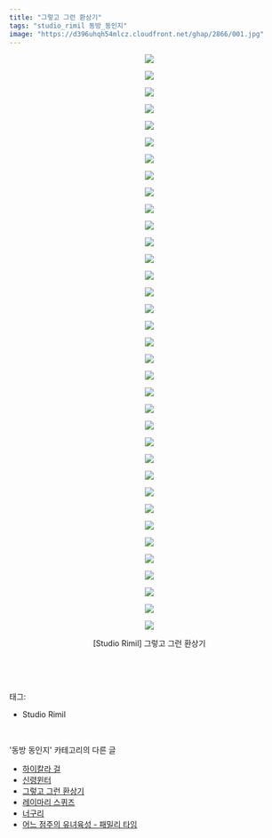 ```yaml
---
title: "그렇고 그런 환상기"
tags: "studio_rimil 동방_동인지"
image: "https://d396uhqh54mlcz.cloudfront.net/ghap/2866/001.jpg"
---
```

<div class="article">
<p style="text-align: center; clear: none; float: none;"><img src="{{ site.imgserver7 }}/ghap/2866/001.jpg"/></p>
<p style="text-align: center; clear: none; float: none;"><img src="{{ site.imgserver7 }}/ghap/2866/002.jpg"/></p>
<p style="text-align: center; clear: none; float: none;"><img src="{{ site.imgserver7 }}/ghap/2866/003.jpg"/></p>
<p style="text-align: center; clear: none; float: none;"><img src="{{ site.imgserver7 }}/ghap/2866/004.jpg"/></p>
<p style="text-align: center; clear: none; float: none;"><img src="{{ site.imgserver7 }}/ghap/2866/005.jpg"/></p>
<p style="text-align: center; clear: none; float: none;"><img src="{{ site.imgserver7 }}/ghap/2866/006.jpg"/></p>
<p style="text-align: center; clear: none; float: none;"><img src="{{ site.imgserver7 }}/ghap/2866/007.jpg"/></p>
<p style="text-align: center; clear: none; float: none;"><img src="{{ site.imgserver7 }}/ghap/2866/008.jpg"/></p>
<p style="text-align: center; clear: none; float: none;"><img src="{{ site.imgserver7 }}/ghap/2866/009.jpg"/></p>
<p style="text-align: center; clear: none; float: none;"><img src="{{ site.imgserver7 }}/ghap/2866/010.jpg"/></p>
<p style="text-align: center; clear: none; float: none;"><img src="{{ site.imgserver7 }}/ghap/2866/011.jpg"/></p>
<p style="text-align: center; clear: none; float: none;"><img src="{{ site.imgserver7 }}/ghap/2866/012.jpg"/></p>
<p style="text-align: center; clear: none; float: none;"><img src="{{ site.imgserver7 }}/ghap/2866/013.jpg"/></p>
<p style="text-align: center; clear: none; float: none;"><img src="{{ site.imgserver7 }}/ghap/2866/014.jpg"/></p>
<p style="text-align: center; clear: none; float: none;"><img src="{{ site.imgserver7 }}/ghap/2866/015.jpg"/></p>
<p style="text-align: center; clear: none; float: none;"><img src="{{ site.imgserver7 }}/ghap/2866/016.jpg"/></p>
<p style="text-align: center; clear: none; float: none;"><img src="{{ site.imgserver7 }}/ghap/2866/017.jpg"/></p>
<p style="text-align: center; clear: none; float: none;"><img src="{{ site.imgserver7 }}/ghap/2866/018.jpg"/></p>
<p style="text-align: center; clear: none; float: none;"><img src="{{ site.imgserver7 }}/ghap/2866/019.jpg"/></p>
<p style="text-align: center; clear: none; float: none;"><img src="{{ site.imgserver7 }}/ghap/2866/020.jpg"/></p>
<p style="text-align: center; clear: none; float: none;"><img src="{{ site.imgserver7 }}/ghap/2866/021.jpg"/></p>
<p style="text-align: center; clear: none; float: none;"><img src="{{ site.imgserver7 }}/ghap/2866/022.jpg"/></p>
<p style="text-align: center; clear: none; float: none;"><img src="{{ site.imgserver7 }}/ghap/2866/023.jpg"/></p>
<p style="text-align: center; clear: none; float: none;"><img src="{{ site.imgserver7 }}/ghap/2866/024.jpg"/></p>
<p style="text-align: center; clear: none; float: none;"><img src="{{ site.imgserver7 }}/ghap/2866/025.jpg"/></p>
<p style="text-align: center; clear: none; float: none;"><img src="{{ site.imgserver7 }}/ghap/2866/026.jpg"/></p>
<p style="text-align: center; clear: none; float: none;"><img src="{{ site.imgserver7 }}/ghap/2866/027.jpg"/></p>
<p style="text-align: center; clear: none; float: none;"><img src="{{ site.imgserver7 }}/ghap/2866/028.jpg"/></p>
<p style="text-align: center; clear: none; float: none;"><img src="{{ site.imgserver7 }}/ghap/2866/029.jpg"/></p>
<p style="text-align: center; clear: none; float: none;"><img src="{{ site.imgserver7 }}/ghap/2866/030.jpg"/></p>
<p style="text-align: center; clear: none; float: none;"><img src="{{ site.imgserver7 }}/ghap/2866/031.jpg"/></p>
<p style="text-align: center; clear: none; float: none;"><img src="{{ site.imgserver7 }}/ghap/2866/032.jpg"/></p>
<p style="text-align: center; clear: none; float: none;"><img src="{{ site.imgserver7 }}/ghap/2866/033.jpg"/></p>
<p style="text-align: center; clear: none; float: none;"><img src="{{ site.imgserver7 }}/ghap/2866/034.jpg"/></p>
<p style="text-align: center; clear: none; float: none;"><img src="{{ site.imgserver7 }}/ghap/2866/035.jpg"/></p>
<p style="text-align: center; clear: none; float: none;">[Studio Rimil] 그렇고 그런 환상기</p>
<p><br/></p>
</div><br/>
<div class="tagTrail">
<p>태그: </p>
<ul>
<li>Studio Rimil</li>
</ul>
</div><br/>
<div class="another">
<p>'동방 동인지' 카테고리의 다른 글</p>
<ul>
<li><a href="/ghap_2869">하이칼라 걸</a></li>
<li><a href="/ghap_2868">신령윈터</a></li>
<li><a href="/ghap_2866">그렇고 그런 환상기</a></li>
<li><a href="/ghap_2865">레이마리 스퀴즈</a></li>
<li><a href="/ghap_2864">너구리</a></li>
<li><a href="/ghap_2863">어느 점주의 유녀육성 - 패밀리 타임</a></li>
</ul>
</div><br/>
<div class="cb_module cb_fluid">
<div class="cb_wrt cb_profile">
</div><!-- commentList close -->
</div><br/>
